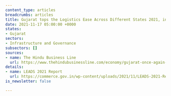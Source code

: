 ```yaml
---
content_type: articles
breadcrumbs: articles
title: Gujarat tops the Logistics Ease Across Different States 2021, index
date: 2021-11-17 05:00:00 +0000
states:
- Gujarat
sectors:
- Infrastructure and Governance
subsectors: []
sources:
- name: The Hindu Business Line
  url: https://www.thehindubusinessline.com/economy/gujarat-once-again-tops-logistics-efficiency-index-of-states/article37381396.ece
details:
- name: LEADS 2021 Report
  url: https://commerce.gov.in/wp-content/uploads/2021/11/LEADS-2021-Report_Final.pdf
is_newsletter: false

---
```

